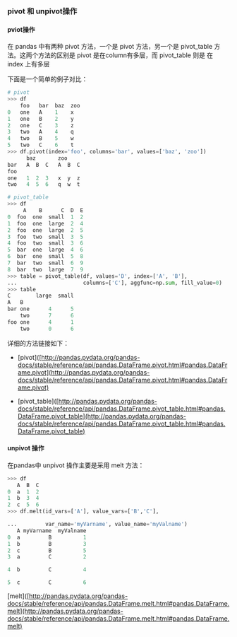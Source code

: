 ### pivot 和 unpivot操作

#### pviot操作

在 pandas 中有两种 pivot 方法，一个是 pivot 方法，另一个是 pivot_table  方法。这两个方法的区别是 pivot 是在column有多层，而 pivot_table 则是 在 index 上有多层

下面是一个简单的例子对比：

```python
# pivot
>>> df
    foo   bar  baz  zoo
0   one   A    1    x
1   one   B    2    y
2   one   C    3    z
3   two   A    4    q
4   two   B    5    w
5   two   C    6    t
>>> df.pivot(index='foo', columns='bar', values=['baz', 'zoo'])
      baz       zoo
bar   A  B  C   A  B  C
foo
one   1  2  3   x  y  z
two   4  5  6   q  w  t

# pivot_table
>>> df
     A    B      C  D  E
0  foo  one  small  1  2
1  foo  one  large  2  4
2  foo  one  large  2  5
3  foo  two  small  3  5
4  foo  two  small  3  6
5  bar  one  large  4  6
6  bar  one  small  5  8
7  bar  two  small  6  9
8  bar  two  large  7  9
>>> table = pivot_table(df, values='D', index=['A', 'B'],
...                     columns=['C'], aggfunc=np.sum, fill_value=0)
>>> table
C        large  small
A   B
bar one      4      5
    two      7      6
foo one      4      1
    two      0      6
```

详细的方法链接如下：

- [pivot]([http://pandas.pydata.org/pandas-docs/stable/reference/api/pandas.DataFrame.pivot.html#pandas.DataFrame.pivot](http://pandas.pydata.org/pandas-docs/stable/reference/api/pandas.DataFrame.pivot.html#pandas.DataFrame.pivot)

- [pivot_table]([http://pandas.pydata.org/pandas-docs/stable/reference/api/pandas.DataFrame.pivot_table.html#pandas.DataFrame.pivot_table](http://pandas.pydata.org/pandas-docs/stable/reference/api/pandas.DataFrame.pivot_table.html#pandas.DataFrame.pivot_table)



#### unpivot 操作

在pandas中 unpivot 操作主要是采用 melt 方法：

```python
>>> df
   A  B  C
0  a  1  2
1  b  3  4
2  c  5  6
>>> df.melt(id_vars=['A'], value_vars=['B','C'],

...         var_name='myVarname', value_name='myValname')
   A myVarname  myValname
0  a         B          1
1  b         B          3
2  c         B          5
3  a         C          2

4  b         C          4

5  c         C          6
```

[melt]([http://pandas.pydata.org/pandas-docs/stable/reference/api/pandas.DataFrame.melt.html#pandas.DataFrame.melt](http://pandas.pydata.org/pandas-docs/stable/reference/api/pandas.DataFrame.melt.html#pandas.DataFrame.melt)
